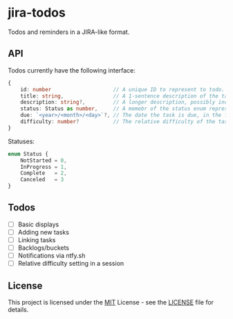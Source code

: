 # jira-todos

Todos and reminders in a JIRA-like format.

## API

Todos currently have the following interface:

```typescript
{
    id: number                    // A unique ID to represent to todo.
    title: string,                // A 1-sentence description of the task.
    description: string?,         // A longer description, possibly including requirements or steps. Optional.
    status: Status as number,     // A memebr of the status enum representing the what step of completion the task is in.
    due: `<year>/<month>/<day>`?, // The date the task is due, in the format "YYYY/MM/DD". Optional.
    difficulty: number?           // The relative difficulty of the task. Difficulty is determined in batches and coordinates to relative time to complete.
}
```

Statuses:

```typescript
enum Status {
    NotStarted = 0,
    InProgress = 1,
    Complete   = 2,
    Canceled   = 3
}
```

## Todos

- [ ] Basic displays
- [ ] Adding new tasks
- [ ] Linking tasks
- [ ] Backlogs/buckets
- [ ] Notifications via ntfy.sh
- [ ] Relative difficulty setting in a session
## License

This project is licensed under the [MIT](https://choosealicense.com/licenses/mit/) License - see the [LICENSE](./LICENSE) file for details.
